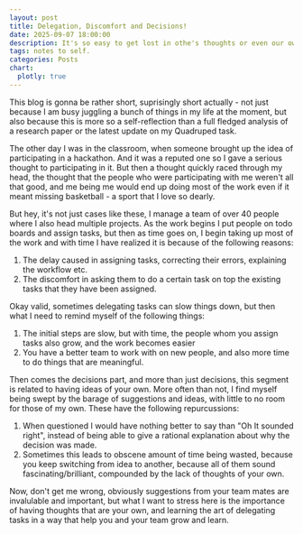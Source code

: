 ```yaml
---
layout: post
title: Delegation, Discomfort and Decisions!
date: 2025-09-07 18:00:00
description: It's so easy to get lost in othe's thoughts or even our own ideas, is there a way to take this up? And why should we worry about whether 
tags: notes to self.  
categories: Posts
chart:
  plotly: true
---
```

This blog is gonna be rather short, suprisingly short actually - not just because I am busy juggling a bunch of things in my life at the moment, but also because this is more so a self-reflection than a full fledged analysis of a research paper or the latest update on my Quadruped task.

The other day I was in the classroom, when someone brought up the idea of participating in a hackathon. And it was a reputed one so I gave a serious thought to participating in it. But then a thought quickly raced through my head, the thought that the people who were participating with me weren't all that good, and me being me would end up doing most of the work even if it meant missing basketball - a sport that I love so dearly. 

But hey, it's not just cases like these, I manage a team of over 40 people where I also head multiple projects. As the work begins I put people on todo boards and assign tasks, but then as time goes on, I begin taking up most of the work and with time I have realized it is because of the following reasons:
1. The delay caused in assigning tasks, correcting their errors, explaining the workflow etc.
2. The discomfort in asking them to do a certain task on top the existing tasks that they have been assigned.

Okay valid, sometimes delegating tasks can slow things down, but then what I need to remind myself of the following things:
1. The initial steps are slow, but with time, the people whom you assign tasks also grow, and the work becomes easier
2. You have a better team to work with on new people, and also more time to do things that are meaningful.

Then comes the decisions part, and more than just decisions, this segment is related to having ideas of your own. More often than not, I find myself being swept by the barage of suggestions and ideas, with little to no room for those of my own. These have the following repurcussions:
1. When questioned I would have nothing better to say than "Oh It sounded right", instead of being able to give a rational explanation about why the decision was made.
2. Sometimes this leads to obscene amount of time being wasted, because you keep switching from idea to another, because all of them sound fascinating/brilliant, compounded by the lack of thoughts of your own.

Now, don't get me wrong, obviously suggestions from your team mates are invalulable and important, but what I want to stress here is the importance of having thoughts that are your own, and learning the art of delegating tasks in a way that help you and your team grow and learn.



